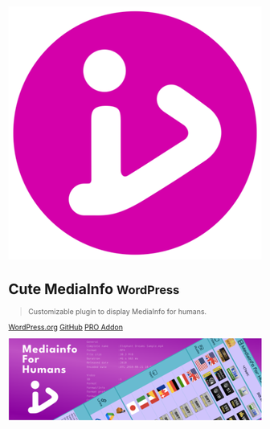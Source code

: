 <!-- _coverpage.md -->

![logo](_media/icon.svg ':size=84px')

# Cute MediaInfo <small>WordPress</small>

> Customizable plugin to display MediaInfo for humans.

[WordPress.org](https://wordpress.org/plugins/cute-mediainfo/)
[GitHub](https://github.com/tauri77/cute-mediainfo)
[PRO Addon](https://galetto.info/product/cute-mediainfo-pro/)

<!-- background image -->
![](_media/banner.png)
